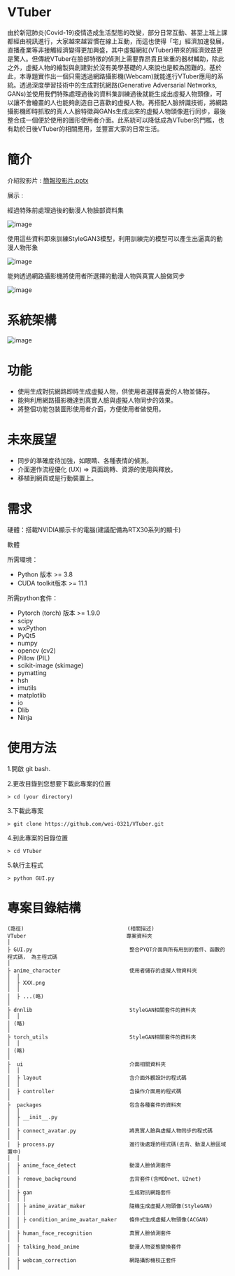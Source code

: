 # VTuber

由於新冠肺炎(Covid-19)疫情造成生活型態的改變，部分日常互動、甚至上班上課都經由視訊進行，大家越來越習慣在線上互動，而這也使得「宅」經濟加速發展，直播產業等非接觸經濟變得更加興盛，其中虛擬網紅(VTuber)帶來的經濟效益更是驚人。但傳統VTuber在臉部特徵的偵測上需要靠昂貴且笨重的器材輔助，除此之外，虛擬人物的繪製與創建對於沒有美學基礎的人來說也是較為困難的。基於此，本專題實作出一個只需透過網路攝影機(Webcam)就能進行VTuber應用的系統。透過深度學習技術中的生成對抗網路(Generative Adversarial Networks, GANs)並使用我們特殊處理過後的資料集訓練過後就能生成出虛擬人物頭像，可以讓不會繪畫的人也能夠創造自己喜歡的虛擬人物。再搭配人臉辨識技術，將網路攝影機即時抓取的真人人臉特徵與GANs生成出來的虛擬人物頭像進行同步，最後整合成一個便於使用的圖形使用者介面。此系統可以降低成為VTuber的門檻，也有助於日後VTuber的相關應用，並豐富大家的日常生活。

# 簡介

介紹投影片 : 
[簡報投影片.pptx](https://github.com/wei-0321/VTuber/files/7856617/3.pptx)


展示 :

經過特殊前處理過後的動漫人物臉部資料集

![image](https://user-images.githubusercontent.com/71260071/149194671-b2df1c8b-fa2b-405b-81eb-6d3708c9217f.png)

使用這些資料即來訓練StyleGAN3模型，利用訓練完的模型可以產生出逼真的動漫人物形象

![image](https://user-images.githubusercontent.com/71260071/149194347-ba5aa912-9360-4df3-b97e-6fe24e670ffd.png)

能夠透過網路攝影機將使用者所選擇的動漫人物與真實人臉做同步

![image](https://user-images.githubusercontent.com/71260071/149194354-ec1cd503-fe90-44da-af03-7cecca5085ba.png)


# 系統架構
![image](https://user-images.githubusercontent.com/71260071/149192610-314efcba-3d16-4dd7-9486-00c49064643c.png)

# 功能
- 使用生成對抗網路即時生成虛擬人物，供使用者選擇喜愛的人物並儲存。
- 能夠利用網路攝影機達到真實人臉與虛擬人物同步的效果。
- 將整個功能包裝圖形使用者介面，方便使用者做使用。

# 未來展望
- 同步的準確度待加強，如眼睛、各種表情的偵測。
- 介面運作流程優化 (UX) => 頁面跳轉、資源的使用與釋放。
- 	移植到網頁或是行動裝置上。

# 需求
硬體：搭載NVIDIA顯示卡的電腦(建議配備為RTX30系列的顯卡)

軟體

所需環境：
- Python 版本 >= 3.8
- CUDA toolkit版本 >= 11.1

所需python套件：
- Pytorch (torch) 版本 >= 1.9.0 
- scipy
- wxPython
- PyQt5
- numpy 
- opencv (cv2)
- Pillow (PIL)
- scikit-image (skimage)
- pymatting
- hsh
- imutils
- matplotlib
- io 
- Dlib 
- Ninja  

# 使用方法
1.開啟 git bash. 

2.更改目錄到您想要下載此專案的位置 
```
> cd (your directory)
```
3.下載此專案 
```
> git clone https://github.com/wei-0321/VTuber.git
```
4.到此專案的目錄位置
```
> cd VTuber
```
5.執行主程式
```
> python GUI.py
```

# 專案目錄結構
```
(路徑)                                 (相關描述)
VTuber            	                  專案資料夾
│
├ GUI.py                               整合PYQT介面與所有用到的套件、函數的程式碼， 為主程式碼
│
├ anime_character                      使用者儲存的虛擬人物資料夾 
│  │ 
│  ├ XXX.png
│  │ 
│  ├ ...(略)
│
├ dnnlib                               StyleGAN相關套件的資料夾
│  │ 
│ (略)
│
├ torch_utils                          StyleGAN相關套件的資料夾
│  │ 
│ (略)
│
├  ui                                  介面相關資料夾
│  │ 
│  ├ layout                            含介面外觀設計的程式碼
│  │ 
│  ├ controller                        含操作介面用的程式碼
│
├  packages                            包含各種套件的資料夾       	
│  │
│  ├ __init__.py                               
│  │
│  ├ connect_avatar.py                 將真實人臉與虛擬人物同步的程式碼
│  │
│  ├ process.py                        進行後處理的程式碼(去背、動漫人臉區域置中)
│  │
│  ├ anime_face_detect                 動漫人臉偵測套件
│  │ 
│  ├ remove_background                 去背套件(含MODnet、U2net)
│  │ 
│  ├ gan                               生成對抗網路套件
│  │ │
│  │ ├ anime_avatar_maker              隨機生成虛擬人物頭像(StyleGAN)
│  │ │
│  │ ├ condition_anime_avatar_maker    條件式生成虛擬人物頭像(ACGAN)
│  │ 
│  ├ human_face_recognition            真實人臉偵測套件
│  │
│  ├ talking_head_anime                動漫人物姿態變換套件
│  │
│  ├ webcam_correction                 網路攝影機校正套件
│  │
```
